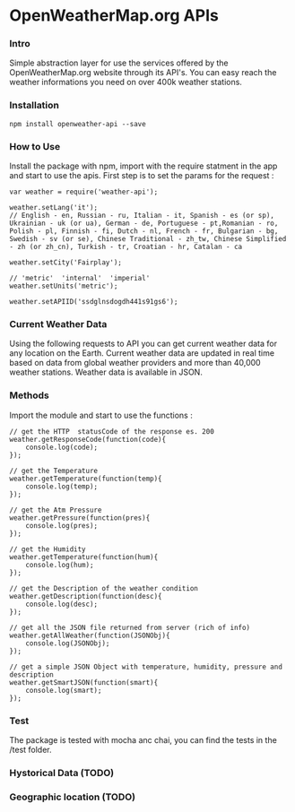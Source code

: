 OpenWeatherMap.org APIs 
=======================


### Intro 
Simple abstraction layer for use the services offered by the OpenWeatherMap.org website through its API's. You 
can easy reach the weather informations you need on over 400k weather stations. 

### Installation 

	npm install openweather-api --save


### How to Use 

Install the package with npm, import with the require statment in the app and start to use the apis. First 
step is to set the params for the request : 

	var weather = require('weather-api');

	weather.setLang('it'); 
	// English - en, Russian - ru, Italian - it, Spanish - es (or sp), Ukrainian - uk (or ua), German - de, Portuguese - pt,Romanian - ro, Polish - pl, Finnish - fi, Dutch - nl, French - fr, Bulgarian - bg, Swedish - sv (or se), Chinese Traditional - zh_tw, Chinese Simplified - zh (or zh_cn), Turkish - tr, Croatian - hr, Catalan - ca

	weather.setCity('Fairplay');

	// 'metric'  'internal'  'imperial'
 	weather.setUnits('metric'); 

 	weather.setAPIID('ssdglnsdogdh441s91gs6');




### Current Weather Data
Using the following requests to API you can get current weather data for any location on the Earth. Current weather data are updated in real time based on data from global weather providers and more than 40,000 weather stations. Weather data is available in JSON.

### Methods 
Import the module and start to use the functions : 


	// get the HTTP  statusCode of the response es. 200 
	weather.getResponseCode(function(code){
		console.log(code);
	});

	// get the Temperature  
	weather.getTemperature(function(temp){
		console.log(temp);
	});

	// get the Atm Pressure   
	weather.getPressure(function(pres){
		console.log(pres);
	});

	// get the Humidity
	weather.getTemperature(function(hum){
		console.log(hum);
	});

	// get the Description of the weather condition   
	weather.getDescription(function(desc){
		console.log(desc);
	});

	// get all the JSON file returned from server (rich of info)
	weather.getAllWeather(function(JSONObj){
		console.log(JSONObj);
	});

	// get a simple JSON Object with temperature, humidity, pressure and description   
	weather.getSmartJSON(function(smart){
		console.log(smart);
	});


### Test 
The package is tested with mocha anc chai, you can find the tests in the /test folder. 


### Hystorical Data  (TODO)

	
### Geographic location (TODO)
